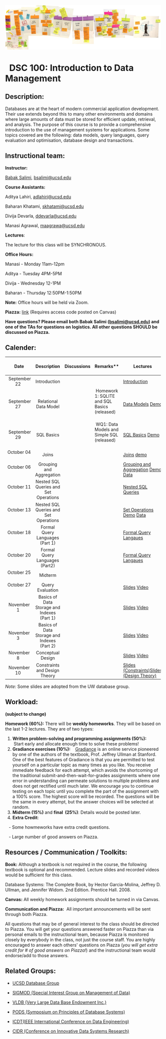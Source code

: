 ![The_Data_Lifecycle](fig/The_Data_Lifecycle.jpeg)

#   DSC 100: Introduction to Data Management



## Description:

Databases are at the heart of modern commercial application development. Their use extends beyond this to many other environments and domains where large amounts of data must be stored for efficient update, retrieval, and analysis. The purpose of this course is to provide a comprehensive introduction to the use of management systems for applications. Some topics covered are the following: data models, query languages, query evaluation and optimisation,  database design and transactions. 



## Instructional team:

**Instructor:**

[Babak Salimi](https://bsalimi.github.io/), bsalimi@ucsd.edu

**Course Assistants:**


Aditya Lahiri, [adlahiri@ucsd.edu](mailto:dlahiri@ucsd.edu)

Baharan Khatami, [skhatami@ucsd.edu](mailto:skhatami@ucsd.edu)

Divija Devarla, [ddevarla@ucsd.edu](mailto:devarla@ucsd.edu)

Manasi Agrawal, [maagrawa@ucsd.edu](mailto:maagrawa@ucsd.edu)

**Lectures**:

The lecture for this class will be SYNCHRONOUS. 


**Office Hours:**

Manasi - Monday 11am-12pm

Aditya - Tuesday 4PM-5PM

Divija - Wednesday 12-1PM

Baharan - Thursday 12:50PM-1:50PM

**Note:** Office hours will be held via Zoom. 



**Piazza:** [link](https://piazza.com/ucsd/fall2022/dsc100) (Requires access code posted on Canvas)

**Have questions? Please email both Babak Salimi (bsalimi@ucsd.edu) and one of the TAs for questions on logistics. All other questions SHOULD be discussed on Piazza.**



## **Calender:**

| Date |           Description           | Discussions | Remarks** | Lectures | **Optional Reading** |
| :--: | :-----------------------------: | :----: | ----- | --------------- | ---- |
|  September 22   | Introduction  |  |       | [Introduction](https://drive.google.com/file/d/1pQB7FZI2tlW_nvJr_jQ2qdU_U6GaF1dd/view?usp=sharing) | |
|  September 27   | Relational Data Model |   |  Homework 1: SQLITE and SQL Basics (released)    | [Data Models](https://drive.google.com/file/d/1pSuZ93Lr9bnfwIz_Yf3S2pbk-RQpISGB/view?usp=sharing) [Demo](https://drive.google.com/file/d/1QMaUIn5CEXc12PzHqc1zi2y5ckAiGSQ9/view?usp=sharing) | Sec. 2.1, 2.2, 2.3 |
|  September 29   | SQL Basics |   |  WQ1: Data Models and Simple SQL (released)    | [SQL Basics](https://drive.google.com/file/d/1rh1N9CjmJ3kl1Z3TO-RZKDtWMaAy86Bb/view?usp=sharing) [Demo](https://drive.google.com/file/d/1rVmq1wmhTSX-BhPyeAoMfA6WzVRm-2C9/view?usp=sharing) |  |
|October 04   | Joins  |  |       | [Joins](https://drive.google.com/file/d/1X-mmtFLGfBWT6_9nZGn-qbnRc40qZaYI/view?usp=sharing) [demo](https://drive.google.com/file/d/1XD7KWFOlzPU5eLDd-vrVTz-plcWD7M6-/view?usp=sharing) |
October 06   | Grouping and Aggregation  |  |       | [Grouping and Aggregation](https://drive.google.com/file/d/1vrK4KyrBIk3P-g_FPGfJ_J0Lb91lu98v/view?usp=sharing) [Demo](https://drive.google.com/file/d/1X53PbcIUrNSM5uuj8_4JI5UsC7FiEAgr/view?usp=sharing) [Data](https://drive.google.com/file/d/1vj9WdBOjQ-na8hCPGgDDFdTq-tA9_eTD/view?usp=sharing) | Sec. 6.1, 6.2|
October 11   | Nested SQL Queries and Set Operations |  |       | [Nested SQL Queries ](https://drive.google.com/file/d/1w0yMi1cEClMT8ytGyiCKLOWG7xKT-Z3J/view?usp=sharing)  | |
October 13   | Nested SQL Queries and Set Operations |  |       | [Set Operations](https://drive.google.com/file/d/1w1Xz2mU5rqqH5jkq59abOPXDQNHmcfjk/view?usp=sharing) [Demo](https://drive.google.com/file/d/1w66L9F-HQB_MpFYUWtainh9IG0ZsXvag/view?usp=sharing) [Data](https://drive.google.com/file/d/1wVWVcHZyw5Zp1dFpruoGbktuk-gS0DVf/view?usp=sharing)  | |
| October 18    | Formal Query Languages (Part 1)  |  |       | [Formal Query Langaues](https://drive.google.com/file/d/1x-s7CQgRJem5ZMFn2Wy_p1hsRgRCAXaA/view?usp=sharing) | |
| October 20    | Formal Query Languages (Part2)  |  |       | [Formal Query Langaues](https://drive.google.com/file/d/1x-s7CQgRJem5ZMFn2Wy_p1hsRgRCAXaA/view?usp=sharing) | |
| October 25    | Midterm  |  |       |  | |
| October 27    | Query Evaluation  |  |       | [Slides](https://drive.google.com/file/d/1-txCsFSltz3bCZ1XzzHgZvVEkIOHVbqq/view?usp=sharing) [Video](https://drive.google.com/file/d/1bbTUvQhk7y0rPQj07m0fh31sTSJxTPpG/view?usp=sharing) | |
| November 1    | Basics of Data Storage and Indexes (Part 1)  |  |       | [Slides](https://drive.google.com/file/d/105MgPTw9R8xg9qbkBQu3cU6ayZ619RTN/view?usp=sharing) [Video](https://drive.google.com/file/d/109SVKzUmj5kJyBYIylO0xBp3ptNHBE7e/view?usp=sharing) | |
| November 3    | Basics of Data Storage and Indexes (Part 2)  |  |       | [Slides](https://drive.google.com/file/d/108kJ0W_cY0GH9ILHPXI4lG9n2OJHmLq1/view?usp=sharing) [Video](https://drive.google.com/file/d/10DYoOZ--vFSQstAxFfRclnDFPrbV_hbo/view?usp=sharing) | |
| November 8    | Conceptual Design |  |       | [Slides](https://drive.google.com/file/d/1VhaKeCqsdfCOsOjyUFb7IJUPMRrj4G-O/view?usp=sharing) [Video](https://drive.google.com/file/d/1Sl94noI8lRrt_jCNRNrD5lHFVEnsfKJB/view?usp=sharing)  | Sec. 4.1-4.6
 November 10    |Constraints and  Design Theory|  |       |[Slides (Constraints)](https://drive.google.com/file/d/118dUFs5kPIprTBkqkia_ofForz8E6kVf/view?usp=sharing)[Slides (Design Theory)](https://drive.google.com/file/d/10sLHofXYuA_DjagNRjsY_IbMqSUbl-BZ/view?usp=sharing)  | 

*Note:*  Some slides are adopted from the UW database group. 


## Workload:

**(subject to change)**

**Homework (60%):** There will be **weekly homeworks**. They will be based on the last 1-2 lectures. They are of two types:

1. **Written problem-solving and programming assignments (50%):**
   Start early and allocate enough time to solve these problems! 
2. **Gradiance exercises (10%):**
   [Gradiance](https://www.gradiance.com/) is an online service pioneered by one of the authors of the textbook, Prof. Jeffrey Ullman at Stanford. One of the best features of Gradiance is that you are permitted to test yourself on a particular topic as many times as you like. You receive immediate feedback for each attempt, which avoids the shortcoming of the traditional submit-and-then-wait-for-grades assignments where one error in understanding can permeate solutions to multiple problems and does not get rectified until much later. We encourage you to continue testing on each topic until you complete the part of the assignment with a 100% score. The highest score will be recorded. The questions will be the same in every attempt, but the answer choices will be selected at random. 
3. **Midterm (15%)** and **final  (25%)**: Details would be posted later.
5. **Extra Credit**: 

   - Some howmeworks have extra credit questions.

   - Large number of good answers on Piazza.  

## Resources / Communication / Toolkits:

**Book:** Although a textbook is not required in the course, the following textbook is optional and recommended. Lecture slides and recorded videos would be sufficient for this class.

Database Systems: The Complete Book, by Hector Garcia-Molina, Jeffrey D. Ullman, and Jennifer Widom. 2nd Edition. Prentice Hall. 2008.

**Canvas:** All weekly homework assignments should be turned in via Canvas.

**Communication and Piazza:**  All important announcements will be sent through both Piazza.

All questions that may be of general interest to the class should be directed to Piazza. You will get your questions answered faster on Piazza than via personal emails to the instructional team, because Piazza is monitored closely by everybody in the class, not just the course staff. You are highly encouraged to answer each others' questions on Piazza (*you will get extra credit for # of good answers on Piazza!*) and the instructional team would endorse/add to those answers.



## Related Groups:

- [UCSD Database Group](https://dbucsd.github.io/)

- [SIGMOD (Special Interest Group on Management of Data)](https://www.google.com/url?q=https%3A%2F%2Fsigmod.org%2F&sa=D&sntz=1&usg=AFQjCNEv9sM8CpuOZ7oxWFX_20353W6NZw)

- [VLDB (Very Large Data Base Endowment Inc.)](https://www.google.com/url?q=https%3A%2F%2Fwww.vldb.org%2F&sa=D&sntz=1&usg=AFQjCNEN7a3TJIOhpq3OC7bw9DKWHhki-w)

- [PODS (Symposium on Principles of Database Systems)](https://www.google.com/url?q=https%3A%2F%2Fsigmod.org%2Fpods%2F&sa=D&sntz=1&usg=AFQjCNEy52V8Padws9vrgz2GoFYinNgG9Q)

- [ICDT(IEEE International Conference on Data Engineering)](http://ieee-icde.org/)

- [CIDR (Conference on Innovative Data Systems Research)](http://www.google.com/url?q=http%3A%2F%2Fcidrdb.org%2F&sa=D&sntz=1&usg=AFQjCNHZ5MTU545Lei9xcYfQR9fHHLan5w)
